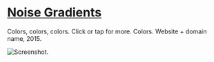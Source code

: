 # [Noise Gradients](https://noisegradients.com/)

Colors, colors, colors. Click or tap for more. Colors. Website + domain name, 2015.

![Screenshot.](https://netplasticism.com/images/screenshot-1024x768-489.jpg)
